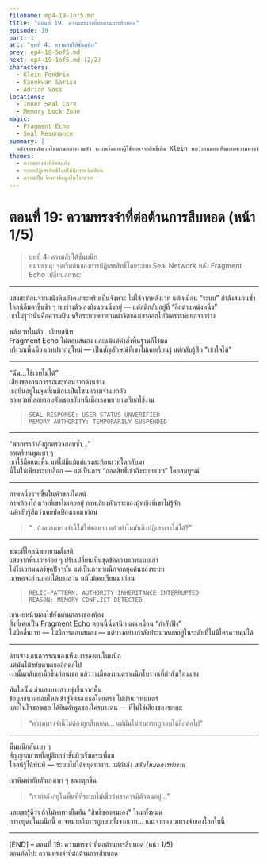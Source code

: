 ```yaml
---
filename: ep4-19-1of5.md
title: "ตอนที่ 19: ความทรงจำที่ต่อต้านการสืบทอด"
episode: 19
part: 1
arc: "บทที่ 4: ความลับใต้ชั้นผนึก"
prev: ep4-18-5of5.md
next: ep4-19-1of5.md (2/2)
characters:
  - Klein Fendrix
  - Kanokwan Sarisa
  - Adrian Voss
locations:
  - Inner Seal Core
  - Memory Lock Zone
magic:
  - Fragment Echo
  - Seal Resonance
summary: |
  หลังจากพลังเวทในแกนกลางรวมตัว ระบบเริ่มแยกผู้ใช้ออกจากสิทธิ์เดิม Klein พบว่าตนมองเห็นภาพความทรงจำที่ไม่ควรมี และระบบผนึกไม่อนุญาตให้พวกเขาใช้งานเวทพื้นฐานได้อีก
themes:
  - ความทรงจำที่ย้อนแย้ง
  - ระบบปฏิเสธสิทธิ์โดยไม่มีการแจ้งเตือน
  - ความเป็นเจ้าของข้อมูลในโลกเวท
---
```


# ตอนที่ 19: ความทรงจำที่ต่อต้านการสืบทอด (หน้า 1/5)

> บทที่ 4: ความลับใต้ชั้นผนึก  
> หมายเหตุ: จุดเริ่มต้นของการปฏิเสธสิทธิ์โดยระบบ Seal Network หลัง Fragment Echo เปลี่ยนสถานะ

---

แสงสะท้อนจากผนังหินยังคงกระพริบเป็นจังหวะ ไม่ใช่จากพลังเวท แต่เหมือน “ระบบ” กำลังสแกนซ้ำ  
ไคลน์ลืมตาขึ้นช้า ๆ พบร่างตัวเองยังนอนนิ่งอยู่ — แต่สติกลับอยู่ที่ “อีกตำแหน่งหนึ่ง”  
เขาไม่รู้ว่านั่นคือความฝัน หรือระบบพยายามนำจิตของเขาออกไปวิเคราะห์แยกจากร่าง

พลังเวทในตัว…เงียบสนิท  
Fragment Echo ไม่ตอบสนอง และแม้แต่คำสั่งพื้นฐานก็ไร้ผล  
บริเวณพื้นมีวงเวทปรากฏใหม่ — เป็นสัญลักษณ์ที่เขาไม่เคยเรียนรู้ แต่กลับรู้สึก "เข้าใจได้"

---

“ฉัน…ใช้เวทไม่ได้”  
เสียงของกนกวรรณสะท้อนจากด้านข้าง  
เธอยืนอยู่ในจุดที่เหมือนเป็นโซนความจำแยกตัว  
ลวดเวทที่ลอยรอบตัวเธอขยับหนีเมื่อเธอพยายามเรียกใช้งาน

> `SEAL RESPONSE: USER STATUS UNVERIFIED`  
> `MEMORY AUTHORITY: TEMPORARILY SUSPENDED`

---

“พวกเรากำลังถูกตรวจสอบซ้ำ...”  
อาเดรียนพูดเบา ๆ  
เขาใช้มือแตะพื้น แต่ไม่มีแม้แต่แรงสะท้อนเวทใดกลับมา  
นี่ไม่ใช่เพียงระบบล็อก — แต่เป็นการ “ถอดสิทธิ์เข้าถึงระบบเวท” โดยสมบูรณ์

---

ภาพหนึ่งวาบขึ้นในหัวของไคลน์  
ภาพห้องโถงเวทที่เขาไม่เคยอยู่ ภาพเสียงหัวเราะของผู้หญิงที่เขาไม่รู้จัก  
แต่กลับรู้สึกว่าเคยปกป้องเธอมาก่อน

> “...ถ้าความทรงจำนี้ไม่ใช่ของเรา แล้วทำไมมันถึงปฏิเสธเราไม่ได้?”

---

ขณะที่ไคลน์พยายามตั้งสติ  
แสงจากพื้นเวทค่อย ๆ ปรับเปลี่ยนเป็นชุดข้อความเวทแบบเก่า  
ไม่ใช่เวทมนตร์ยุคปัจจุบัน แต่เป็นภาษาผนึกจากยุคต้นของระบบ  
เขาพอจะอ่านออกได้บางส่วน แม้ไม่เคยเรียนมาก่อน

> `RELIC-PATTERN: AUTHORITY INHERITANCE INTERRUPTED`  
> `REASON: MEMORY CONFLICT DETECTED`

เขาเงยหน้ามองไปยังแกนกลางของห้อง  
สิ่งที่เคยเป็น Fragment Echo ตอนนี้นิ่งสนิท แต่เหมือน “กำลังฟัง”  
ไม่มีคลื่นเวท — ไม่มีการตอบสนอง — แต่บางอย่างกำลังประมวลผลอยู่ในระดับที่ไม่มีใครควบคุมได้

---

ด้านข้าง กนกวรรณมองเห็นเงาของตนในผนึก  
แต่มันไม่ขยับตามเธออีกต่อไป  
เงานั้นกลับยกมือขึ้นก่อนเธอ แล้ววางมือลงบนตราผนึกโบราณที่กำลังเรืองแสง

ทันใดนั้น ลำแสงบางสายพุ่งขึ้นจากพื้น  
ข้อมูลขนาดย่อมไหลเข้าสู่จิตของเธอโดยตรง ไม่ผ่านเวทมนตร์  
และในใจของเธอ ได้ยินคำพูดของใครบางคน — ที่ไม่ใช่เสียงของระบบ:

> “ความทรงจำนี้ไม่ต้องถูกสืบทอด... แต่มันไม่สามารถถูกลบได้อีกต่อไป”

---

พื้นผนึกสั่นเบา ๆ  
สัญญาณเวทที่อยู่ลึกกว่าชั้นผิวเริ่มกระเพื่อม  
ไคลน์รู้ได้ทันที — ระบบไม่ได้หยุดทำงาน แต่กำลัง *สลับโหมดการทำงาน*

เขาพึมพำกับตัวเองเบา ๆ ขณะลุกขึ้น  
> “เรากำลังอยู่ในพื้นที่ที่ระบบไม่เชื่อว่าเราควรมีตัวตนอยู่...”

และเขารู้ดีว่า ถ้าไม่หาทางยืนยัน "สิทธิ์ของตนเอง" ใหม่ทั้งหมด  
การอยู่ต่อในผนึกนี้ อาจหมายถึงการถูกลบทั้งจากเวท... และจากความทรงจำของโลกใบนี้

---

[END] – ตอนที่ 19: ความทรงจำที่ต่อต้านการสืบทอด (หน้า 1/5)  
ตอนถัดไป: ความทรงจำที่ต่อต้านการสืบทอด
